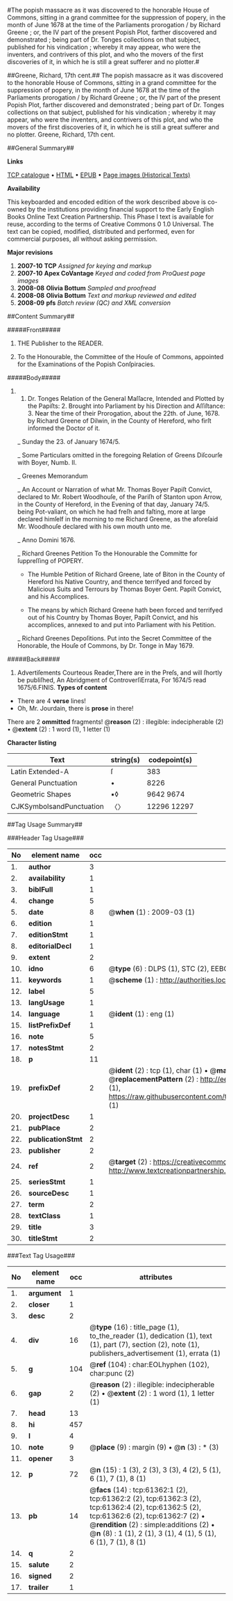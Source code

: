 #The popish massacre as it was discovered to the honorable House of Commons, sitting in a grand committee for the suppression of popery, in the month of June 1678 at the time of the Parliaments prorogation / by Richard Greene ; or, the IV part of the present Popish Plot, farther discovered and demonstrated ; being part of Dr. Tonges collections on that subject, published for his vindication ; whereby it may appear, who were the inventers, and contrivers of this plot, and who the movers of the first discoveries of it, in which he is still a great sufferer and no plotter.#

##Greene, Richard, 17th cent.##
The popish massacre as it was discovered to the honorable House of Commons, sitting in a grand committee for the suppression of popery, in the month of June 1678 at the time of the Parliaments prorogation / by Richard Greene ; or, the IV part of the present Popish Plot, farther discovered and demonstrated ; being part of Dr. Tonges collections on that subject, published for his vindication ; whereby it may appear, who were the inventers, and contrivers of this plot, and who the movers of the first discoveries of it, in which he is still a great sufferer and no plotter.
Greene, Richard, 17th cent.

##General Summary##

**Links**

[TCP catalogue](http://www.ota.ox.ac.uk/tcp/)  • 
[HTML](http://tei.it.ox.ac.uk/tcp/Texts-HTML/free/A70/A70144.html)  • 
[EPUB](http://tei.it.ox.ac.uk/tcp/Texts-EPUB/free/A70/A70144.epub) • 
[Page images (Historical Texts)](https://data.historicaltexts.jisc.ac.uk/view?pubId=eebo-12405153e&pageId=eebo-12405153e-61362-1)

**Availability**

This keyboarded and encoded edition of the
	       work described above is co-owned by the institutions
	       providing financial support to the Early English Books
	       Online Text Creation Partnership. This Phase I text is
	       available for reuse, according to the terms of Creative
	       Commons 0 1.0 Universal. The text can be copied,
	       modified, distributed and performed, even for
	       commercial purposes, all without asking permission.

**Major revisions**

1. __2007-10__ __TCP__ *Assigned for keying and markup*
1. __2007-10__ __Apex CoVantage__ *Keyed and coded from ProQuest page images*
1. __2008-08__ __Olivia Bottum__ *Sampled and proofread*
1. __2008-08__ __Olivia Bottum__ *Text and markup reviewed and edited*
1. __2008-09__ __pfs__ *Batch review (QC) and XML conversion*

##Content Summary##

#####Front#####

1. THE Publisher to the READER.

1. To the Honourable, the Committee of the Houſe of Commons, appointed for the Examinations of the Popish Conſpiracies.

#####Body#####

1. 1. Dr. Tonges Relation of the General Maſſacre, Intended and Plotted by the Papiſts: 2. Brought into Parliament by his Direction and Aſſiſtance: 3. Near the time of their Prorogation, about the 22th. of June, 1678. by Richard Greene of Dilwin, in the County of Hereford, who firſt informed the Doctor of it.

    _ Sunday the 23. of January 1674/5.

    _ Some Particulars omitted in the foregoing Relation of Greens Diſcourſe with Boyer, Numb. II.

    _ Greenes Memorandum

    _ An Account or Narration of what Mr. Thomas Boyer Papiſt Convict, declared to Mr. Robert Woodhouſe, of the Pariſh of Stanton upon Arrow, in the County of Hereford, in the Evening of that day, January 74/5. being Pot-valiant, on which he had freſh and faſting, more at large declared himſelf in the morning to me Richard Greene, as the aforeſaid Mr. Woodhouſe declared with his own mouth unto me.

    _ Anno Domini 1676.

    _ Richard Greenes Petition To the Honourable the Committe for ſuppreſſing of POPERY.

      * The Humble Petition of Richard Greene, late of Biton in the County of Hereford his Native Country, and thence terrifyed and forced by Malicious Suits and Terrours by Thomas Boyer Gent. Papiſt Convict, and his Accomplices.

      * The means by which Richard Greene hath been forced and terrifyed out of his Country by Thomas Boyer, Papiſt Convict, and his accomplices, annexed to and put into Parliament with his Petition.

    _ Richard Greenes Depoſitions. Put into the Secret Committee of the Honorable, the Houſe of Commons, by Dr. Tonge in May 1679.

#####Back#####

1. Advertiſements
Courteous Reader,There are in the Preſs, and will ſhortly be publiſhed, An Abridgment of ControverſiErrata, For 1674/5 read 1675/6.FINIS.
**Types of content**

  * There are 4 **verse** lines!
  * Oh, Mr. Jourdain, there is **prose** in there!

There are 2 **ommitted** fragments! 
 @__reason__ (2) : illegible: indecipherable (2)  •  @__extent__ (2) : 1 word (1), 1 letter (1)

**Character listing**


|Text|string(s)|codepoint(s)|
|---|---|---|
|Latin Extended-A|ſ|383|
|General Punctuation|•|8226|
|Geometric Shapes|▪◊|9642 9674|
|CJKSymbolsandPunctuation|〈〉|12296 12297|

##Tag Usage Summary##

###Header Tag Usage###

|No|element name|occ|attributes|
|---|---|---|---|
|1.|__author__|3||
|2.|__availability__|1||
|3.|__biblFull__|1||
|4.|__change__|5||
|5.|__date__|8| @__when__ (1) : 2009-03 (1)|
|6.|__edition__|1||
|7.|__editionStmt__|1||
|8.|__editorialDecl__|1||
|9.|__extent__|2||
|10.|__idno__|6| @__type__ (6) : DLPS (1), STC (2), EEBO-CITATION (1), OCLC (1), VID (1)|
|11.|__keywords__|1| @__scheme__ (1) : http://authorities.loc.gov/ (1)|
|12.|__label__|5||
|13.|__langUsage__|1||
|14.|__language__|1| @__ident__ (1) : eng (1)|
|15.|__listPrefixDef__|1||
|16.|__note__|5||
|17.|__notesStmt__|2||
|18.|__p__|11||
|19.|__prefixDef__|2| @__ident__ (2) : tcp (1), char (1)  •  @__matchPattern__ (2) : ([0-9\-]+):([0-9IVX]+) (1), (.+) (1)  •  @__replacementPattern__ (2) : http://eebo.chadwyck.com/downloadtiff?vid=$1&page=$2 (1), https://raw.githubusercontent.com/textcreationpartnership/Texts/master/tcpchars.xml#$1 (1)|
|20.|__projectDesc__|1||
|21.|__pubPlace__|2||
|22.|__publicationStmt__|2||
|23.|__publisher__|2||
|24.|__ref__|2| @__target__ (2) : https://creativecommons.org/publicdomain/zero/1.0/ (1), http://www.textcreationpartnership.org/docs/. (1)|
|25.|__seriesStmt__|1||
|26.|__sourceDesc__|1||
|27.|__term__|2||
|28.|__textClass__|1||
|29.|__title__|3||
|30.|__titleStmt__|2||


###Text Tag Usage###

|No|element name|occ|attributes|
|---|---|---|---|
|1.|__argument__|1||
|2.|__closer__|1||
|3.|__desc__|2||
|4.|__div__|16| @__type__ (16) : title_page (1), to_the_reader (1), dedication (1), text (1), part (7), section (2), note (1), publishers_advertisement (1), errata (1)|
|5.|__g__|104| @__ref__ (104) : char:EOLhyphen (102), char:punc (2)|
|6.|__gap__|2| @__reason__ (2) : illegible: indecipherable (2)  •  @__extent__ (2) : 1 word (1), 1 letter (1)|
|7.|__head__|13||
|8.|__hi__|457||
|9.|__l__|4||
|10.|__note__|9| @__place__ (9) : margin (9)  •  @__n__ (3) : * (3)|
|11.|__opener__|3||
|12.|__p__|72| @__n__ (15) : 1 (3), 2 (3), 3 (3), 4 (2), 5 (1), 6 (1), 7 (1), 8 (1)|
|13.|__pb__|14| @__facs__ (14) : tcp:61362:1 (2), tcp:61362:2 (2), tcp:61362:3 (2), tcp:61362:4 (2), tcp:61362:5 (2), tcp:61362:6 (2), tcp:61362:7 (2)  •  @__rendition__ (2) : simple:additions (2)  •  @__n__ (8) : 1 (1), 2 (1), 3 (1), 4 (1), 5 (1), 6 (1), 7 (1), 8 (1)|
|14.|__q__|2||
|15.|__salute__|2||
|16.|__signed__|2||
|17.|__trailer__|1||
